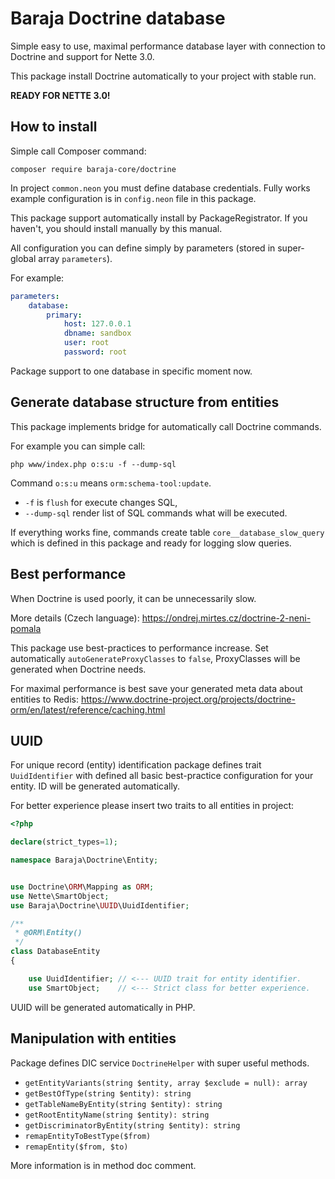 Baraja Doctrine database
========================

Simple easy to use, maximal performance database layer with connection to Doctrine and support for Nette 3.0.

This package install Doctrine automatically to your project with stable run.

**READY FOR NETTE 3.0!**

How to install
--------------

Simple call Composer command:

```shell
composer require baraja-core/doctrine
```

In project `common.neon` you must define database credentials. Fully works example configuration is in `config.neon` file in this package.

This package support automatically install by PackageRegistrator. If you haven't, you should install manually by this manual.

All configuration you can define simply by parameters (stored in super-global array `parameters`).

For example:

```yaml
parameters:
	database:
		primary:
			host: 127.0.0.1
			dbname: sandbox
			user: root
			password: root
```

Package support to one database in specific moment now.

Generate database structure from entities
-----------------------------------------

This package implements bridge for automatically call Doctrine commands.

For example you can simple call:

```shell
php www/index.php o:s:u -f --dump-sql
```

Command `o:s:u` means `orm:schema-tool:update`.

- `-f` is `flush` for execute changes SQL,
- `--dump-sql` render list of SQL commands what will be executed.

If everything works fine, commands create table `core__database_slow_query` which is defined in this package and ready for logging slow queries.

Best performance
----------------

When Doctrine is used poorly, it can be unnecessarily slow.

More details (Czech language): https://ondrej.mirtes.cz/doctrine-2-neni-pomala

This package use best-practices to performance increase. Set automatically `autoGenerateProxyClasses` to `false`, ProxyClasses will be generated when Doctrine needs.

For maximal performance is best save your generated meta data about entities to Redis: https://www.doctrine-project.org/projects/doctrine-orm/en/latest/reference/caching.html

UUID
----

For unique record (entity) identification package defines trait `UuidIdentifier` with defined all basic best-practice configuration for your entity. ID will be generated automatically.

For better experience please insert two traits to all entities in project:

```php
<?php

declare(strict_types=1);

namespace Baraja\Doctrine\Entity;


use Doctrine\ORM\Mapping as ORM;
use Nette\SmartObject;
use Baraja\Doctrine\UUID\UuidIdentifier;

/**
 * @ORM\Entity()
 */
class DatabaseEntity
{

	use UuidIdentifier; // <--- UUID trait for entity identifier.
	use SmartObject;    // <--- Strict class for better experience.
```

UUID will be generated automatically in PHP.

Manipulation with entities
--------------------------

Package defines DIC service `DoctrineHelper` with super useful methods.

- `getEntityVariants(string $entity, array $exclude = null): array`
- `getBestOfType(string $entity): string`
- `getTableNameByEntity(string $entity): string`
- `getRootEntityName(string $entity): string`
- `getDiscriminatorByEntity(string $entity): string`
- `remapEntityToBestType($from)`
- `remapEntity($from, $to)`

More information is in method doc comment.

